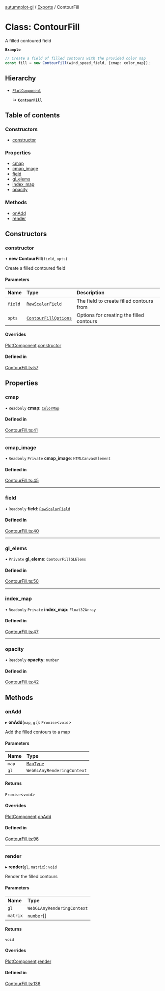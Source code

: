 [autumnplot-gl](../README.md) / [Exports](../modules.md) / ContourFill

# Class: ContourFill

A filled contoured field

**`Example`**

```ts
// Create a field of filled contours with the provided color map
const fill = new ContourFill(wind_speed_field, {cmap: color_map});
```

## Hierarchy

- [`PlotComponent`](PlotComponent.md)

  ↳ **`ContourFill`**

## Table of contents

### Constructors

- [constructor](ContourFill.md#constructor)

### Properties

- [cmap](ContourFill.md#cmap)
- [cmap\_image](ContourFill.md#cmap_image)
- [field](ContourFill.md#field)
- [gl\_elems](ContourFill.md#gl_elems)
- [index\_map](ContourFill.md#index_map)
- [opacity](ContourFill.md#opacity)

### Methods

- [onAdd](ContourFill.md#onadd)
- [render](ContourFill.md#render)

## Constructors

### constructor

• **new ContourFill**(`field`, `opts`)

Create a filled contoured field

#### Parameters

| Name | Type | Description |
| :------ | :------ | :------ |
| `field` | [`RawScalarField`](RawScalarField.md) | The field to create filled contours from |
| `opts` | [`ContourFillOptions`](../interfaces/ContourFillOptions.md) | Options for creating the filled contours |

#### Overrides

[PlotComponent](PlotComponent.md).[constructor](PlotComponent.md#constructor)

#### Defined in

[ContourFill.ts:57](https://github.com/tsupinie/autumnplot-gl/blob/43ca048/src/ContourFill.ts#L57)

## Properties

### cmap

• `Readonly` **cmap**: [`ColorMap`](ColorMap.md)

#### Defined in

[ContourFill.ts:41](https://github.com/tsupinie/autumnplot-gl/blob/43ca048/src/ContourFill.ts#L41)

___

### cmap\_image

• `Readonly` `Private` **cmap\_image**: `HTMLCanvasElement`

#### Defined in

[ContourFill.ts:45](https://github.com/tsupinie/autumnplot-gl/blob/43ca048/src/ContourFill.ts#L45)

___

### field

• `Readonly` **field**: [`RawScalarField`](RawScalarField.md)

#### Defined in

[ContourFill.ts:40](https://github.com/tsupinie/autumnplot-gl/blob/43ca048/src/ContourFill.ts#L40)

___

### gl\_elems

• `Private` **gl\_elems**: `ContourFillGLElems`

#### Defined in

[ContourFill.ts:50](https://github.com/tsupinie/autumnplot-gl/blob/43ca048/src/ContourFill.ts#L50)

___

### index\_map

• `Readonly` `Private` **index\_map**: `Float32Array`

#### Defined in

[ContourFill.ts:47](https://github.com/tsupinie/autumnplot-gl/blob/43ca048/src/ContourFill.ts#L47)

___

### opacity

• `Readonly` **opacity**: `number`

#### Defined in

[ContourFill.ts:42](https://github.com/tsupinie/autumnplot-gl/blob/43ca048/src/ContourFill.ts#L42)

## Methods

### onAdd

▸ **onAdd**(`map`, `gl`): `Promise`<`void`\>

Add the filled contours to a map

#### Parameters

| Name | Type |
| :------ | :------ |
| `map` | [`MapType`](../modules.md#maptype) |
| `gl` | `WebGLAnyRenderingContext` |

#### Returns

`Promise`<`void`\>

#### Overrides

[PlotComponent](PlotComponent.md).[onAdd](PlotComponent.md#onadd)

#### Defined in

[ContourFill.ts:96](https://github.com/tsupinie/autumnplot-gl/blob/43ca048/src/ContourFill.ts#L96)

___

### render

▸ **render**(`gl`, `matrix`): `void`

Render the filled contours

#### Parameters

| Name | Type |
| :------ | :------ |
| `gl` | `WebGLAnyRenderingContext` |
| `matrix` | `number`[] |

#### Returns

`void`

#### Overrides

[PlotComponent](PlotComponent.md).[render](PlotComponent.md#render)

#### Defined in

[ContourFill.ts:136](https://github.com/tsupinie/autumnplot-gl/blob/43ca048/src/ContourFill.ts#L136)
